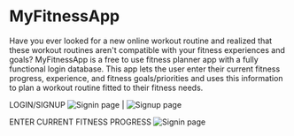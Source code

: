# MyFitnessApp
Have you ever looked for a new online workout routine and realized that these workout routines aren't compatible with your fitness experiences and goals? MyFitnessApp is a free to use fitness planner app with a fully functional login database. This app lets the user enter their current fitness progress, experience, and fitness goals/priorities and uses this information to plan a workout routine fitted to their fitness needs. 

LOGIN/SIGNUP
![Signin page](https://lh3.googleusercontent.com/fyDoNavUrkymGugMP1zeh9j3G8onDp8Bhvv-yriIfiFRy1OReL8frgA79h8IDOAgr8adKnegbUq4iqHcCvFMat-2EP2RgQr6waUAfT0R)   |    ![Signup page](https://lh5.googleusercontent.com/hoUhzcuTTogYh6LmGP-95ZbaMBsrrY7xIYgtEwfGpCxwXRb2aJm2a9bmFKyZf0DU2OA9H8Y-i1puPbJb1g12CaFQ-UxNWtho2jPTXl4f)

ENTER CURRENT FITNESS PROGRESS
![Signin page](https://lh3.googleusercontent.com/YUEp59x1854-lFR9XUgS89NlzMrO8JpwxdiuS4HAGPhMdsF_bx7xX369ySMS2yTFew7kcNtMjdBvBSNw4reZoJyoyZi6i0zL1OAIKwDd7jbmjzoZpPGIsalgVN7IHkigMALmpVfb)


